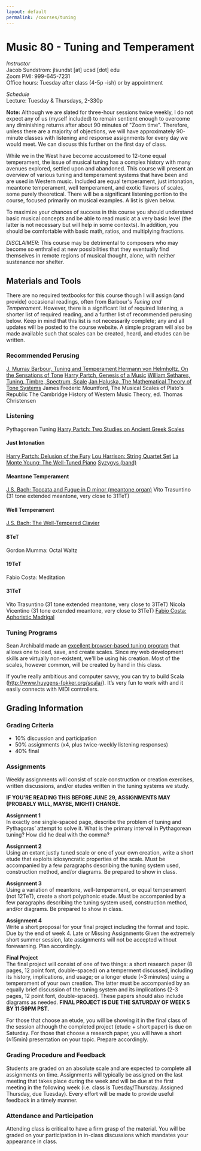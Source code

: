 ```yaml
---
layout: default
permalink: /courses/tuning
---
```

# Music 80 - Tuning and Temperament

_Instructor_<br/>
Jacob Sundstrom: jlsundst [at] ucsd [dot] edu <br/>
Zoom PMI: 999-645-7231 <br/>
Office hours: Tuesday after class (4-5p -ish) or by appointment

_Schedule_<br/>
Lecture: Tuesday & Thursdays, 2-330p

__Note:__ Although we are slated for three-hour sessions twice weekly, I do not expect any of us (myself included) to remain sentient enough to overcome any diminishing returns after about 90 minutes of "Zoom time". Therefore, unless there are a majority of objections, we will have approximately 90-minute classes with listening and response assignments for every day we would meet. We can discuss this further on the first day of class.

While we in the West have become accustomed to 12-tone equal temperament, the issue of musical tuning has a complex history with many avenues explored, settled upon and abandoned. This course will present an overview of various tuning and temperament systems that have been and are used in Western music. Included are equal temperament, just intonation, meantone temperament, well temperament, and exotic flavors of scales, some purely theoretical. There will be a significant listening portion to the course, focused primarily on musical examples. A list is given below.

To maximize your chances of success in this course you should understand basic musical concepts and be able to read music at a very basic level (the latter is not necessary but will help in some contexts). In addition, you should be comfortable with basic math, ratios, and multiplying fractions.

_DISCLAIMER_: This course may be detrimental to composers who may become so enthralled at new possibilities that they eventually find themselves in remote regions of musical thought, alone, with neither sustenance nor shelter.

## Materials and Tools
There are no required textbooks for this course though I will assign (and provide) occasional readings, often from Barbour's _Tuning and Temperament_. However, there is a significant list of required listening, a shorter list of required reading, and a further list of recommended perusing below. Keep in mind that this list is not necessarily complete; any and all updates will be posted to the course website. A simple program will also be made available such that scales can be created, heard, and etudes can be written.

### Recommended Perusing
[J. Murray Barbour, Tuning and Temperament ](https://www.amazon.com/Tuning-Temperament-Historical-Survey-Dover/dp/0486434060)
[Hermann von Helmholtz, On the Sensations of Tone](https://openlibrary.org/books/OL2668992M/On_the_sensations_of_tone_as_a_physiological_basis_for_the_theory_of_music)
[Harry Partch, Genesis of a Music](https://monoskop.org/images/b/be/Partch_Harry_Genesis_of_a_Music_2nd_ed.pdf)
[William Sethares, Tuning, Timbre, Spectrum, Scale](https://www.amazon.com/Tuning-Timbre-Spectrum-William-Sethares/dp/1852337974)
[Jan Haluska, The Mathematical Theory of Tone Systems](https://www.amazon.com/Mathematical-Systems-Chapman-Applied-Mathematics/dp/0824747143)
James Frederic Mountford, The Musical Scales of Plato's Republic
The Cambridge History of Western Music Theory, ed. Thomas Christensen

### Listening
Pythagorean Tuning
[Harry Partch: Two Studies on Ancient Greek Scales](https://www.youtube.com/watch?v=GglpEGSXpXo)

#### Just Intonation
[Harry Partch: Delusion of the Fury](https://www.youtube.com/watch?v=aMQ7oeIvhkA)
[Lou Harrison: String Quartet Set](https://www.youtube.com/watch?v=9MLvNrn0y9I)
[La Monte Young: The Well-Tuned Piano](https://www.youtube.com/watch?v=nU8UHQLQ0Qs)
[Syzygys (band)](https://www.youtube.com/watch?v=cA9AXvD09CM)

#### Meantone Temperament
[J.S. Bach: Toccata and Fugue in D minor (meantone organ)](https://www.youtube.com/watch?v=dHOcCLvUeH4)
Vito Trasuntino (31 tone extended meantone, very close to 31TeT)

#### Well Temperament
[J.S. Bach: The Well-Tempered Clavier](https://www.youtube.com/watch?v=RG3gTPalrls)

#### 8TeT
Gordon Mumma: Octal Waltz

#### 19TeT
Fabio Costa: Meditation

#### 31TeT
Vito Trasuntino (31 tone extended meantone, very close to 31TeT)
Nicola Vicentino (31 tone extended meantone, very close to 31TeT)
[Fabio Costa: Aphoristic Madrigal](https://www.youtube.com/watch?v=Lq9-6NnXPVg)

### Tuning Programs
Sean Archibald made an [excellent browser-based tuning program](https://sevish.com/scaleworkshop/) that allows one to load, save, and create scales. Since my web development skills are virtually non-existent, we'll be using his creation. Most of the scales, however common, will be created by hand in this class.

If you’re really ambitious and computer savvy, you can try to build Scala (http://www.huygens-fokker.org/scala/). It’s very fun to work with and it easily connects with MIDI controllers.

## Grading Information

### Grading Criteria
- 10% discussion and participation
- 50% assignments (x4, plus twice-weekly listening responses)
- 40% final

### Assignments
Weekly assignments will consist of scale construction or creation exercises, written discussions, and/or etudes written in the tuning systems we study.

__IF YOU'RE READING THIS BEFORE JUNE 29, ASSIGNMENTS MAY (PROBABLY WILL, MAYBE, MIGHT) CHANGE.__

__Assignment 1__<br/>
In exactly one single-spaced page, describe the problem of tuning and Pythagoras’ attempt to solve it. What is the primary interval in Pythagorean tuning? How did he deal with the comma?

__Assignment 2__<br/>
Using an extant justly tuned scale or one of your own creation, write a short etude that exploits idiosyncratic properties of the scale. Must be accompanied by a few paragraphs describing the tuning system used, construction method, and/or diagrams. Be prepared to show in class.

__Assignment 3__<br/>
Using a variation of meantone, well-temperament, or equal temperament (not 12TeT), create a short polyphonic etude. Must be accompanied by a few paragraphs describing the tuning system used, construction method, and/or diagrams. Be prepared to show in class.

__Assignment 4__<br/>
Write a short proposal for your final project including the format and topic. Due by the end of week 4.
Late or Missing Assignments
Given the extremely short summer session, late assignments will not be accepted without forewarning. Plan accordingly.

__Final Project__<br/>
The final project will consist of one of two things: a short research paper (8 pages, 12 point font, double-spaced) on a temperment discussed, including its history, implications, and usage; or a longer etude (~3 minutes) using a temperament of your own creation. The latter must be accompanied by an equally brief discussion of the tuning system and its implications (2-3 pages, 12 point font, double-spaced).  These papers should also include diagrams as needed. __FINAL PROJECT IS DUE THE SATURDAY OF WEEK 5 BY 11:59PM PST.__

For those that choose an etude, you will be showing it in the final class of the session although the completed project (etude + short paper) is due on Saturday. For those that choose a research paper, you will have a short (≈15min) presentation on your topic. Prepare accordingly.

### Grading Procedure and Feedback
Students are graded on an absolute scale and are expected to complete all assignments on time. Assignments will typically be assigned on the last meeting that takes place during the week and will be due at the first meeting in the following week (i.e. class is Tuesday/Thursday. Assigned Thursday, due Tuesday). Every effort will be made to provide useful feedback in a timely manner.

### Attendance and Participation
Attending class is critical to have a firm grasp of the material. You will be graded on your participation in in-class discussions which mandates your appearance in class.
